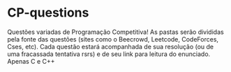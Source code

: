 # CP-questions
Questões variadas de Programação Competitiva!
As pastas serão divididas pela fonte das questões (sites como o Beecrowd, Leetcode, CodeForces, Cses, etc).
Cada questão estará acompanhada de sua resolução (ou de uma fracassada tentativa rsrs) e de seu link para leitura do enunciado.
Apenas C e C++
